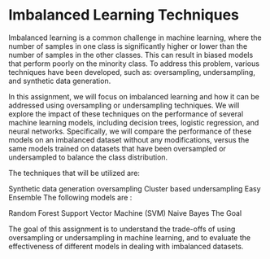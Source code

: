 # Imbalanced Learning Techniques

Imbalanced learning is a common challenge in machine learning, where the number of samples in one class is significantly higher or lower than the number of samples in the other classes. This can result in biased models that perform poorly on the minority class. To address this problem, various techniques have been developed, such as: oversampling, undersampling, and synthetic data generation.

In this assignment, we will focus on imbalanced learning and how it can be addressed using oversampling or undersampling techniques. We will explore the impact of these techniques on the performance of several machine learning models, including decision trees, logistic regression, and neural networks. Specifically, we will compare the performance of these models on an imbalanced dataset without any modifications, versus the same models trained on datasets that have been oversampled or undersampled to balance the class distribution.

The techniques that will be utilized are:

Synthetic data generation oversampling
Cluster based undersampling
Easy Ensemble
The following models are :

Random Forest
Support Vector Machine (SVM)
Naive Bayes
The Goal

The goal of this assignment is to understand the trade-offs of using oversampling or undersampling in machine learning, and to evaluate the effectiveness of different models in dealing with imbalanced datasets.
